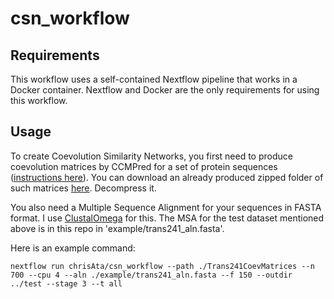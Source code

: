 # csn_workflow

## Requirements

This workflow uses a self-contained Nextflow pipeline that works in a Docker container. Nextflow and Docker are the only requirements for using this workflow.

## Usage

To create Coevolution Similarity Networks, you first need to produce coevolution matrices by CCMPred for a set of protein sequences ([instructions here](https://github.com/soedinglab/CCMpred/wiki/FAQ)). You can download an already produced zipped folder of such matrices [here](https://data.ncl.ac.uk/articles/dataset/Trans241CoevMatrices_tar_gz/12555620). Decompress it.

You also need a Multiple Sequence Alignment for your sequences in FASTA format. I use [ClustalOmega](https://www.ebi.ac.uk/Tools/msa/clustalo/) for this. The MSA for the test dataset mentioned above is in this repo in 'example/trans241_aln.fasta'.

Here is an example command:

`
nextflow run chrisAta/csn_workflow --path ./Trans241CoevMatrices --n 700 --cpu 4 --aln ./example/trans241_aln.fasta --f 150 --outdir ../test --stage 3 --t all
`
